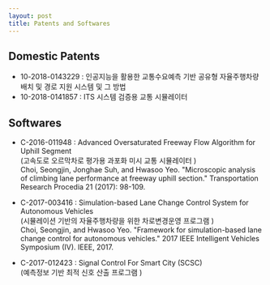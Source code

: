 ```yaml
---
layout: post
title: Patents and Softwares
---
```




## Domestic Patents
* 10-2018-0143229 : 인공지능을 활용한 교통수요예측 기반 공유형 자율주행차량 배치 및 경로 지원 시스템 및 그 방법 
* 10-2018-0141857 : ITS 시스템 검증용 교통 시뮬레이터

## Softwares

*  C-2016-011948 : Advanced Oversaturated Freeway Flow Algorithm for Uphill Segment <br> 
(고속도로 오르막차로 평가용 과포화 미시 교통 시뮬레이터 ) <br>
Choi, Seongjin, Jonghae Suh, and Hwasoo Yeo. "Microscopic analysis of climbing lane performance at freeway uphill section." Transportation Research Procedia 21 (2017): 98-109.


*  C-2017-003416 : Simulation-based Lane Change Control System for Autonomous Vehicles  <br> 
(시뮬레이션 기반의 자율주행차량을 위한 차로변경운영 프로그램 ) <br>
Choi, Seongjin, and Hwasoo Yeo. "Framework for simulation-based lane change control for autonomous vehicles." 2017 IEEE Intelligent Vehicles Symposium (IV). IEEE, 2017.


*  C-2017-012423 : Signal Control For Smart City (SCSC)  <br> (예측정보 기반 최적 신호 산출 프로그램 )











